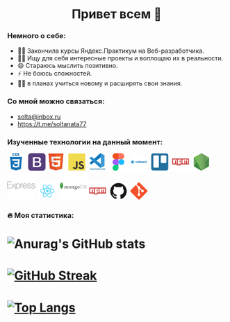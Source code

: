  <div align="center">
 <h1>Привет всем 👋</h1>
 </div>

### Немного о себе:
<ul>
<li>👩‍🎓 Закончила курсы Яндекс.Практикум на Веб-разработчика.</li>
<li>👩‍💻 Ищу для себя интересные проекты и воплощаю их в реальности.</li>
<li>😄 Стараюсь мыслить позитивно.</li>
<li>⚡ Не боюсь сложностей.</li>
<li>👩‍🏫 в планах учиться новому и расширять свои знания.</li>
</ul>

### Со мной можно связаться:
* solta@inbox.ru
* https://t.me/soltanata77


### Изученные технологии на данный момент:

<div>
  <img src="https://github.com/devicons/devicon/blob/master/icons/css3/css3-plain-wordmark.svg"  title="CSS3" alt="CSS" width="40" height="40"/>&nbsp;
 <img src="https://raw.githubusercontent.com/github/explore/80688e429a7d4ef2fca1e82350fe8e3517d3494d/topics/bootstrap/bootstrap.png" width="40" height="40" alt="bootstrap" title="bootstrap">
  <img src="https://github.com/devicons/devicon/blob/master/icons/html5/html5-original.svg" title="HTML5" alt="HTML" width="40" height="40"/>&nbsp;
  <img src="https://github.com/devicons/devicon/blob/master/icons/javascript/javascript-original.svg" title="JavaScript" alt="JavaScript" width="40" height="40"/>&nbsp;
  <img src="https://github.com/devicons/devicon/blob/master/icons/vscode/vscode-original-wordmark.svg" title="VSCode" alt="VSCode" width="40" height="40"/>&nbsp;
  <img src="https://github.com/devicons/devicon/blob/master/icons/figma/figma-original.svg" title="Figma" alt="Figma" width="40" height="40"/>&nbsp;
  <img src="https://github.com/devicons/devicon/blob/master/icons/webpack/webpack-original-wordmark.svg" title="Webpack" alt="Webpack" width="40" height="40"/>&nbsp;
  <img src="https://github.com/devicons/devicon/blob/master/icons/trello/trello-plain.svg" title="Trello" alt="Trello" width="40" height="40"/>&nbsp;
  <img src="https://github.com/devicons/devicon/blob/master/icons/npm/npm-original-wordmark.svg" title="NPM" alt="NPM" width="40" height="40"/>&nbsp;
  <img src="https://raw.githubusercontent.com/github/explore/80688e429a7d4ef2fca1e82350fe8e3517d3494d/topics/nodejs/nodejs.png" width="40" height="40" title="nodejs" alt="nodejs">&nbsp;
  <img src="https://raw.githubusercontent.com/github/explore/80688e429a7d4ef2fca1e82350fe8e3517d3494d/topics/express/express.png" width="64" height="64" title="express" alt="express">&nbsp;
  <img src="https://raw.githubusercontent.com/github/explore/80688e429a7d4ef2fca1e82350fe8e3517d3494d/topics/react/react.png" width="40" height="40" title="react" alt="react">&nbsp;
  <img src="https://raw.githubusercontent.com/github/explore/80688e429a7d4ef2fca1e82350fe8e3517d3494d/topics/mongodb/mongodb.png" width="64" height="64" title="mongodb" alt="mongodb">
  <img src="https://github.com/devicons/devicon/blob/master/icons/npm/npm-original-wordmark.svg" title="NPM" alt="NPM" width="40" height="40"/>&nbsp;
  <img src="https://github.com/devicons/devicon/blob/master/icons/github/github-original.svg" title="Github" alt="Github" width="40" height="40"/>&nbsp;
  <img src="https://github.com/devicons/devicon/blob/master/icons/git/git-original.svg" title="Git" alt="Git" width="40" height="40"/>&nbsp;
</div>

### :fire: Моя статистика:
# ![Anurag's GitHub stats](https://github-readme-stats.vercel.app/api?username=NataSolt&show_icons=true&theme=vision-friendly-dark)
# [![GitHub Streak](http://github-readme-streak-stats.herokuapp.com?user=NataSolt&theme=dark&background=000000)](https://git.io/streak-stats)
# [![Top Langs](https://github-readme-stats.vercel.app/api/top-langs/?username=NataSolt&layout=compact&theme=vision-friendly-dark)](https://github.com/anuraghazra/github-readme-stats)
